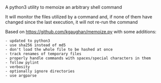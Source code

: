 A python3 utility to memoize an arbitrary shell command

It will monitor the files utilized by a command and, if none of them have changed since the last execution, it will not re-run the command

Based on https://github.com/kgaughan/memoize.py with some additions:
    
    - updated to python3
    - use sha256 instead of md5
    - don't load the whole file to be hashed at once
    - track renames of temporary files
    - properly handle commands with spaces/special characters in them
    - follow pylint
    - verbosity
    - optionally ignore directories
    - use argparse
